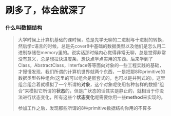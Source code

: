 # 刷多了，体会就深了

### 什么叫数据结构
> 大学时候上计算机基础的课时候，总是先学无聊的二进制与十进制的转换，然后学c语言的时候，总是先cover8中基础的数据类型以及他们是怎么用二进制存储在memory里的。说实话那时候内心觉得非常无聊，总是觉得非常没有意义，总是想拉快进度条，想快点学点实用的东西。后来学到了Class，AbstractClass，Interface等等面向对象的一些工程实践的基础，才慢慢发现，我们所谓的计算机世界就两个东西，一是把那8种primitive的数据类型各种组合(这里的可以组合是嵌套式的，也可以是并列式的)，这里组合组合着就模拟了一个所谓的**对象**，这个对象呢使用各种各样的数据“组合”来模拟它所谓的**状态**的，但是广状态的话其实是静止的，就相当于你没法进行状态变化，所有这些个**状态变化**呢需要你用一些**method**来实现的。
>
> 参加工作之后，发现那些所谓的8种primitive数据结构你用的不算多
